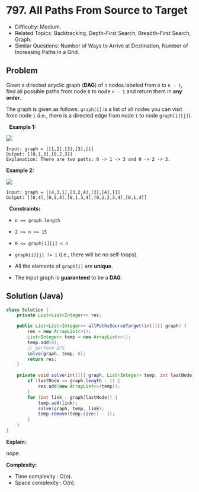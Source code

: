 # 797. All Paths From Source to Target

- Difficulty: Medium.
- Related Topics: Backtracking, Depth-First Search, Breadth-First Search, Graph.
- Similar Questions: Number of Ways to Arrive at Destination, Number of Increasing Paths in a Grid.

## Problem

Given a directed acyclic graph (**DAG**) of ```n``` nodes labeled from ```0``` to ```n - 1```, find all possible paths from node ```0``` to node ```n - 1``` and return them in **any order**.

The graph is given as follows: ```graph[i]``` is a list of all nodes you can visit from node ```i``` (i.e., there is a directed edge from node ```i``` to node ```graph[i][j]```).

 
**Example 1:**

![](https://assets.leetcode.com/uploads/2020/09/28/all_1.jpg)

```
Input: graph = [[1,2],[3],[3],[]]
Output: [[0,1,3],[0,2,3]]
Explanation: There are two paths: 0 -> 1 -> 3 and 0 -> 2 -> 3.
```

**Example 2:**

![](https://assets.leetcode.com/uploads/2020/09/28/all_2.jpg)

```
Input: graph = [[4,3,1],[3,2,4],[3],[4],[]]
Output: [[0,4],[0,3,4],[0,1,3,4],[0,1,2,3,4],[0,1,4]]
```

 
**Constraints:**


	
- ```n == graph.length```
	
- ```2 <= n <= 15```
	
- ```0 <= graph[i][j] < n```
	
- ```graph[i][j] != i``` (i.e., there will be no self-loops).
	
- All the elements of ```graph[i]``` are **unique**.
	
- The input graph is **guaranteed** to be a **DAG**.



## Solution (Java)

```java
class Solution {
    private List<List<Integer>> res;

    public List<List<Integer>> allPathsSourceTarget(int[][] graph) {
        res = new ArrayList<>();
        List<Integer> temp = new ArrayList<>();
        temp.add(0);
        // perform DFS
        solve(graph, temp, 0);
        return res;
    }

    private void solve(int[][] graph, List<Integer> temp, int lastNode) {
        if (lastNode == graph.length - 1) {
            res.add(new ArrayList<>(temp));
        }
        for (int link : graph[lastNode]) {
            temp.add(link);
            solve(graph, temp, link);
            temp.remove(temp.size() - 1);
        }
    }
}
```

**Explain:**

nope.

**Complexity:**

* Time complexity : O(n).
* Space complexity : O(n).
